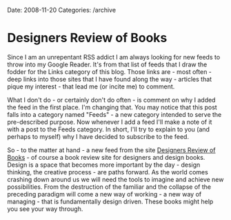 Date: 2008-11-20
Categories: /archive

# Designers Review of Books

<p>Since I am an unrepentant RSS addict I am always looking for new feeds to throw into my Google Reader. It's from that list of feeds that I draw the fodder for the Links category of this blog. Those links are - most often - deep links into those sites that I have found along the way - articles that pique my interest - that lead me (or incite me) to comment.  

What I don't do - or certainly don't do often - is comment on why I added the feed in the first place.  I'm changing that.  You may notice that this post falls into a category named "Feeds" - a new category intended to serve the pre-described purpose.  Now whenever I add a feed I'll make a note of it with a post to the Feeds category.  In short, I'll try to explain to you (and perhaps to myself) why I have decided to subscribe to the feed.

So - to the matter at hand - a new feed from the site <a href="http://www.designersreviewofbooks.com/">Designers Review of Books</a> -  of course a book review site for designers and design books. Design is a space that becomes more important by the day - design thinking, the creative process - are paths forward.  As the world comes crashing down around us we will need the tools to imagine and achieve new possibilities.  From the destruction of the familiar and the collapse of the preceding paradigm will come a new way of working - a new way of managing - that is fundamentally design driven.  These books might help you see your way through.


